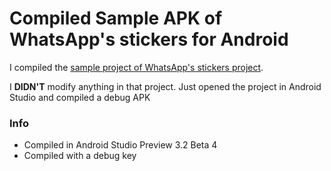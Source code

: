 # Compiled Sample APK of WhatsApp's stickers for Android

I compiled the [sample project of WhatsApp's stickers project](https://github.com/WhatsApp/stickers).

I **DIDN'T** modify anything in that project. Just opened the project in Android Studio and compiled a debug APK

### Info

 - Compiled in Android Studio Preview 3.2 Beta 4
 - Compiled with a debug key
